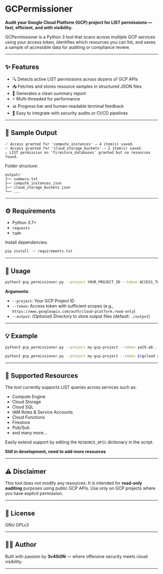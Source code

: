 # GCPermissioner

**Audit your Google Cloud Platform (GCP) project for LIST permissions — fast, efficient, and with visibility.**

GCPermissioner is a Python 3 tool that scans across multiple GCP services using your access token, identifies which resources you can list, and saves a sample of accessible data for auditing or compliance review.

---

## ✨ Features

- 🔍 Detects active LIST permissions across dozens of GCP APIs  
- 📥 Fetches and stores resource samples in structured JSON files  
- 🧾 Generates a clean summary report  
- ⚡ Multi-threaded for performance  
- 📊 Progress bar and human-readable terminal feedback  
- 💼 Easy to integrate with security audits or CI/CD pipelines  

---

## 📂 Sample Output

```
✅ Access granted for 'compute_instances' — 4 item(s) saved.
✅ Access granted for 'cloud_storage_buckets' — 2 item(s) saved.
⚠️ LIST permission on 'firestore_databases' granted but no resources found.
```

Folder structure:

```
output/
├── summary.txt
├── compute_instances.json
├── cloud_storage_buckets.json
└── ...
```

---

## ⚙️ Requirements

- Python 3.7+
- `requests`
- `tqdm`

Install dependencies:

```bash
pip install -r requirements.txt
```

---

## 🚀 Usage

```bash
python3 gcp_permissioner.py --project YOUR_PROJECT_ID --token ACCESS_TOKEN [--output ./output_folder]
```

**Arguments**:
- `--project`: Your GCP Project ID  
- `--token`: Access token with sufficient scopes (e.g., `https://www.googleapis.com/auth/cloud-platform.read-only`)  
- `--output`: *(Optional)* Directory to store output files (default: `./output`)  

---

## 💡 Example

```bash
python3 gcp_permissioner.py --project my-gcp-project --token ya29.a0... --output gcp_audit
```

```bash
python3 gcp_permissioner.py --project my-gcp-project --token $(gcloud auth print-access-token) --output gcp_audit
```

---

## 📌 Supported Resources

The tool currently supports LIST queries across services such as:

- Compute Engine  
- Cloud Storage  
- Cloud SQL  
- IAM Roles & Service Accounts  
- Cloud Functions  
- Firestore  
- Pub/Sub  
- and many more...

Easily extend support by editing the `RESOURCE_APIS` dictionary in the script.

**Still in development, need to add more resources**

---

## ⚠️ Disclaimer

This tool does not modify any resources. It is intended for **read-only auditing** purposes using public GCP APIs. Use only on GCP projects where you have explicit permission.

---

## 📄 License

GNU GPLv3

---

## 👨‍💻 Author

Built with passion by **3v4Si0N** — where offensive security meets cloud visibility.

---
